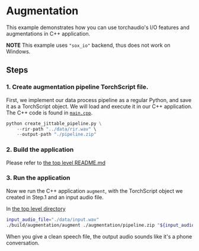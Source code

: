 # Augmentation

This example demonstrates how you can use torchaudio's I/O features and augmentations in C++ application.

**NOTE**
This example uses `"sox_io"` backend, thus does not work on Windows.

## Steps
### 1. Create augmentation pipeline TorchScript file.

First, we implement our data process pipeline as a regular Python, and save it as a TorchScript object.
We will load and execute it in our C++ application. The C++ code is found in [`main.cpp`](./main.cpp).

```python
python create_jittable_pipeline.py \
    --rir-path "../data/rir.wav" \
    --output-path "./pipeline.zip"
```

### 2. Build the application

Please refer to [the top level README.md](../README.md)

### 3. Run the application

Now we run the C++ application `augment`, with the TorchScript object we created in Step.1 and an input audio file.

In [the top level directory](../)

```bash
input_audio_file="./data/input.wav"
./build/augmentation/augment ./augmentation/pipeline.zip "${input_audio_file}" "output.wav"
```

When you give a clean speech file, the output audio sounds like it's a phone conversation.
